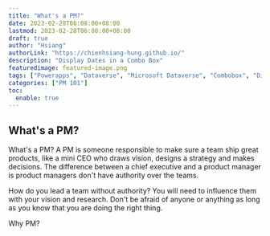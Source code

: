 ```yaml
---
title: "What's a PM?"
date: 2023-02-28T06:08:00+08:00
lastmod: 2023-02-28T06:08:00+08:00
draft: true
author: "Hsiang"
authorLink: "https://chienhsiang-hung.github.io/"
description: "Display Dates in a Combo Box"
featuredimage: featured-image.png
tags: ["Powerapps", "Dataverse", "Microsoft Dataverse", "Combobox", "Distinct"]
categories: ["PM 101"]
toc:
  enable: true
---
```

## What's a PM?
What's a PM?
A PM is someone responsible to make sure a team ship great products, 
like a mini CEO who draws vision, designs a strategy and makes decisions. The difference between a chief executive and a product manager is product managers don't have authority over the teams.

How do you lead a team without authority?
You will need to influence them with your vision and research. Don't be afraid of anyone or anything as long as you know that you are doing the right thing. 

Why PM?


